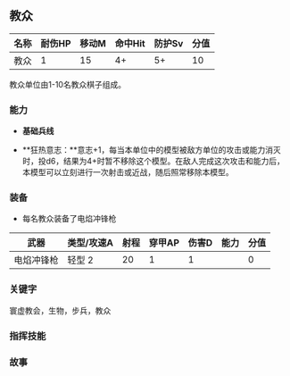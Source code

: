 ## 教众

| 名称 | 耐伤HP | 移动M | 命中Hit | 防护Sv | 分值 |
| ---- | ------ | ----- | ------- | ------ | ---- |
| 教众 | 1      | 15    | 4+      | 5+     | 10   |

教众单位由1-10名教众棋子组成。

### 能力

- **基础兵线**

- **狂热意志：**意志+1，每当本单位中的模型被敌方单位的攻击或能力消灭时，投d6，结果为4+时暂不移除这个模型。在敌人完成这次攻击和能力后，本模型可以立刻进行一次射击或近战，随后照常移除本模型。

### 装备

- 每名教众装备了电焰冲锋枪

| 武器       | 类型/攻速A | 射程 | 穿甲AP | 伤害D | 能力 | 分值 |
| ---------- | ---------- | ---- | ------ | ----- | ---- | ---- |
| 电焰冲锋枪 | 轻型 2     | 20   | 1      | 1     |      | 0    |

### **关键字**

寰虚教会，生物，步兵，教众

### 指挥技能



### 故事

